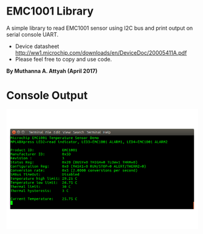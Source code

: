 # EMC1001 Library

A simple library to read EMC1001 sensor using I2C bus and print output on serial console UART.

 * Device datasheet http://ww1.microchip.com/downloads/en/DeviceDoc/20005411A.pdf
 * Please feel free to copy and use code.

**By Muthanna A. Attyah (April 2017)**

# Console Output
<p align="center"> 
<img src="images/1.png">
</p>
